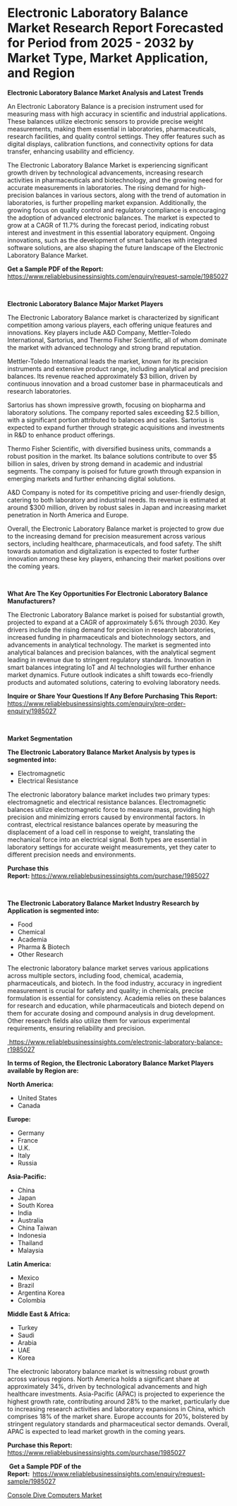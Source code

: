 <p><h1>Electronic Laboratory Balance Market Research Report Forecasted for Period from 2025 -  2032 by Market Type, Market Application, and Region</h1></p><p><strong>Electronic Laboratory Balance Market Analysis and Latest Trends</strong></p>
<p><p>An Electronic Laboratory Balance is a precision instrument used for measuring mass with high accuracy in scientific and industrial applications. These balances utilize electronic sensors to provide precise weight measurements, making them essential in laboratories, pharmaceuticals, research facilities, and quality control settings. They offer features such as digital displays, calibration functions, and connectivity options for data transfer, enhancing usability and efficiency.</p><p>The Electronic Laboratory Balance Market is experiencing significant growth driven by technological advancements, increasing research activities in pharmaceuticals and biotechnology, and the growing need for accurate measurements in laboratories. The rising demand for high-precision balances in various sectors, along with the trend of automation in laboratories, is further propelling market expansion. Additionally, the growing focus on quality control and regulatory compliance is encouraging the adoption of advanced electronic balances. The market is expected to grow at a CAGR of 11.7% during the forecast period, indicating robust interest and investment in this essential laboratory equipment. Ongoing innovations, such as the development of smart balances with integrated software solutions, are also shaping the future landscape of the Electronic Laboratory Balance Market.</p></p>
<p><strong>Get a Sample PDF of the Report:&nbsp;</strong> <a href="https://www.reliablebusinessinsights.com/enquiry/request-sample/1985027?utm_campaign=2323&utm_medium=2&utm_source=Github&utm_content=ia&utm_term=19022025&utm_id=electronic-laboratory-balance">https://www.reliablebusinessinsights.com/enquiry/request-sample/1985027</a></p>
<p>&nbsp;</p>
<p><strong>Electronic Laboratory Balance Major Market Players</strong></p>
<p><p>The Electronic Laboratory Balance market is characterized by significant competition among various players, each offering unique features and innovations. Key players include A&D Company, Mettler-Toledo International, Sartorius, and Thermo Fisher Scientific, all of whom dominate the market with advanced technology and strong brand reputation.</p><p>Mettler-Toledo International leads the market, known for its precision instruments and extensive product range, including analytical and precision balances. Its revenue reached approximately $3 billion, driven by continuous innovation and a broad customer base in pharmaceuticals and research laboratories.</p><p>Sartorius has shown impressive growth, focusing on biopharma and laboratory solutions. The company reported sales exceeding $2.5 billion, with a significant portion attributed to balances and scales. Sartorius is expected to expand further through strategic acquisitions and investments in R&D to enhance product offerings.</p><p>Thermo Fisher Scientific, with diversified business units, commands a robust position in the market. Its balance solutions contribute to over $5 billion in sales, driven by strong demand in academic and industrial segments. The company is poised for future growth through expansion in emerging markets and further enhancing digital solutions.</p><p>A&D Company is noted for its competitive pricing and user-friendly design, catering to both laboratory and industrial needs. Its revenue is estimated at around $300 million, driven by robust sales in Japan and increasing market penetration in North America and Europe.</p><p>Overall, the Electronic Laboratory Balance market is projected to grow due to the increasing demand for precision measurement across various sectors, including healthcare, pharmaceuticals, and food safety. The shift towards automation and digitalization is expected to foster further innovation among these key players, enhancing their market positions over the coming years.</p></p>
<p>&nbsp;</p>
<p><strong>What Are The Key Opportunities For Electronic Laboratory Balance Manufacturers?</strong></p>
<p><p>The Electronic Laboratory Balance market is poised for substantial growth, projected to expand at a CAGR of approximately 5.6% through 2030. Key drivers include the rising demand for precision in research laboratories, increased funding in pharmaceuticals and biotechnology sectors, and advancements in analytical technology. The market is segmented into analytical balances and precision balances, with the analytical segment leading in revenue due to stringent regulatory standards. Innovation in smart balances integrating IoT and AI technologies will further enhance market dynamics. Future outlook indicates a shift towards eco-friendly products and automated solutions, catering to evolving laboratory needs.</p></p>
<p><strong>Inquire or Share Your Questions If Any Before Purchasing This Report:</strong> <a href="https://www.reliablebusinessinsights.com/enquiry/pre-order-enquiry/1985027?utm_campaign=2323&utm_medium=2&utm_source=Github&utm_content=ia&utm_term=19022025&utm_id=electronic-laboratory-balance">https://www.reliablebusinessinsights.com/enquiry/pre-order-enquiry/1985027</a></p>
<p>&nbsp;</p>
<p><strong>Market Segmentation</strong></p>
<p><strong>The Electronic Laboratory Balance Market Analysis by types is segmented into:</strong></p>
<p><ul><li>Electromagnetic</li><li>Electrical Resistance</li></ul></p>
<p><p>The electronic laboratory balance market includes two primary types: electromagnetic and electrical resistance balances. Electromagnetic balances utilize electromagnetic force to measure mass, providing high precision and minimizing errors caused by environmental factors. In contrast, electrical resistance balances operate by measuring the displacement of a load cell in response to weight, translating the mechanical force into an electrical signal. Both types are essential in laboratory settings for accurate weight measurements, yet they cater to different precision needs and environments.</p></p>
<p><strong>Purchase this Report:&nbsp;</strong><a href="https://www.reliablebusinessinsights.com/purchase/1985027?utm_campaign=2323&utm_medium=2&utm_source=Github&utm_content=ia&utm_term=19022025&utm_id=electronic-laboratory-balance">https://www.reliablebusinessinsights.com/purchase/1985027</a></p>
<p>&nbsp;</p>
<p><strong>The Electronic Laboratory Balance Market Industry Research by Application is segmented into:</strong></p>
<p><ul><li>Food</li><li>Chemical</li><li>Academia</li><li>Pharma & Biotech</li><li>Other Research</li></ul></p>
<p><p>The electronic laboratory balance market serves various applications across multiple sectors, including food, chemical, academia, pharmaceuticals, and biotech. In the food industry, accuracy in ingredient measurement is crucial for safety and quality; in chemicals, precise formulation is essential for consistency. Academia relies on these balances for research and education, while pharmaceuticals and biotech depend on them for accurate dosing and compound analysis in drug development. Other research fields also utilize them for various experimental requirements, ensuring reliability and precision.</p></p>
<p><a href="https://www.reliablebusinessinsights.com/electronic-laboratory-balance-r1985027?utm_campaign=2323&utm_medium=2&utm_source=Github&utm_content=ia&utm_term=19022025&utm_id=electronic-laboratory-balance">&nbsp;https://www.reliablebusinessinsights.com/electronic-laboratory-balance-r1985027</a></p>
<p><strong>In terms of Region, the Electronic Laboratory Balance Market Players available by Region are:</strong></p>
<p>
    <p> <strong> North America: </strong>
        <ul>
            <li>United States</li>
            <li>Canada</li>
        </ul>
        </p> 
    <p> <strong> Europe: </strong>
        <ul>
            <li>Germany</li>
            <li>France</li>
            <li>U.K.</li>
            <li>Italy</li>
            <li>Russia</li>
        </ul>
        </p> 
    <p> <strong> Asia-Pacific: </strong>
        <ul>
            <li>China</li>
            <li>Japan</li>
            <li>South Korea</li>
            <li>India</li>
            <li>Australia</li>
            <li>China Taiwan</li>
            <li>Indonesia</li>
            <li>Thailand</li>
            <li>Malaysia</li>
        </ul>
        </p> 
    <p> <strong> Latin America: </strong>
        <ul>
            <li>Mexico</li>
            <li>Brazil</li>
            <li>Argentina Korea</li>
            <li>Colombia</li>
        </ul>
        </p> 
    <p> <strong> Middle East & Africa: </strong>
        <ul>
            <li>Turkey</li>
            <li>Saudi</li>
            <li>Arabia</li>
            <li>UAE</li>
            <li>Korea</li>
        </ul>
    </p>
    </p>
<p><p>The electronic laboratory balance market is witnessing robust growth across various regions. North America holds a significant share at approximately 34%, driven by technological advancements and high healthcare investments. Asia-Pacific (APAC) is projected to experience the highest growth rate, contributing around 28% to the market, particularly due to increasing research activities and laboratory expansions in China, which comprises 18% of the market share. Europe accounts for 20%, bolstered by stringent regulatory standards and pharmaceutical sector demands. Overall, APAC is expected to lead market growth in the coming years.</p></p>
<p><strong>Purchase this Report: </strong><a href="https://www.reliablebusinessinsights.com/purchase/1985027?utm_campaign=2323&utm_medium=2&utm_source=Github&utm_content=ia&utm_term=19022025&utm_id=electronic-laboratory-balance">https://www.reliablebusinessinsights.com/purchase/1985027</a></p>
<p>&nbsp;<strong>Get a Sample PDF of the Report:&nbsp;&nbsp;</strong><a href="https://www.reliablebusinessinsights.com/enquiry/request-sample/1985027?utm_campaign=2323&utm_medium=2&utm_source=Github&utm_content=ia&utm_term=19022025&utm_id=electronic-laboratory-balance">https://www.reliablebusinessinsights.com/enquiry/request-sample/1985027</a></p>
<p><strong></strong></p>
<p><p><a href="https://github.com/stephaniwo144/Market-Research-Report-List-1/blob/main/console-dive-computers-market.md?utm_campaign=2323&utm_medium=2&utm_source=Github&utm_content=ia&utm_term=19022025&utm_id=electronic-laboratory-balance">Console Dive Computers Market</a></p></p>
